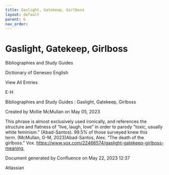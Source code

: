```yaml
---
title: Gaslight, Gatekeep, Girlboss
layout: default
parent: G
nav_order:
---
```


# Gaslight, Gatekeep, Girlboss

Bibliographies and Study Guides

Dictionary of Geneseo English

View All Entries

E-H

Bibliographies and Study Guides : Gaslight, Gatekeep, Girlboss

Created by  Mollie McMullan on May 05, 2023

This phrase is almost exclusively used ironically, and references the structure and flatness of “live, laugh, love” in order to parody &quot;toxic, usually white feminism.&quot; (Abad-Santos). 99.5% of those surveyed knew this term. (McMullan, G-M, 2023)Abad-Santos, Alex. “The death of the girlboss.” Vox. https://www.vox.com/22466574/gaslight-gatekeep-girlboss-meaning 

Document generated by Confluence on May 22, 2023 12:37

Atlassian
